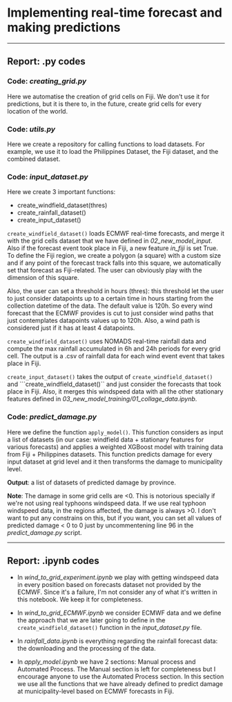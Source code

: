 # Implementing real-time forecast and making predictions
---

## Report: .py codes

### Code: *creating_grid.py*

Here we automatise the creation of grid cells on Fiji. We don't use it for predictions, but it is there to, in the future, create grid cells for every location of the world.

### Code: *utils.py*

Here we create a repository for calling functions to load datasets. For example, we use it to load the Philippines Dataset, the Fiji dataset, and the combined dataset.

### Code: *input_dataset.py*

Here we create 3 important functions:
-  create_windfield_dataset(thres)
-  create_rainfall_dataset()
-  create_input_dataset()


```create_windfield_dataset()``` loads ECMWF real-time forecasts, and merge it with the grid cells dataset that we have defined in *02_new_model_input*. Also if the forecast event took place in Fiji, a new feature *in_fiji* is set True. To define the Fiji region, we create a polygon (a square) with a custom size and if any point of the forecast track falls into this square, we automatically set that forecast as Fiji-related. The user can obviously play with the dimension of this square.

Also, the user can set a threshold in hours (thres): this threshold let the user to just consider datapoints up to a certain time in hours starting from the collection datetime of the data. The default value is 120h. So every wind forecast that the ECMWF provides is cut to just consider wind paths that just contemplates datapoints values up to 120h. Also, a wind path is considered just if it has at least 4 datapoints.


```create_windfield_dataset()``` uses NOMADS real-time rainfall data and compute the max rainfall accumulated in 6h and 24h periods for every grid cell. The output is a .csv of rainfall data for each wind event event that takes place in Fiji.


```create_input_dataset()``` takes the output of ```create_windfield_dataset()``` and ```create_windfield_dataset()`` and just consider the forecasts that took place in Fiji. Also, it merges this windspeed data with all the other stationary features defined in *03_new_model_training/01_collage_data.ipynb*.

### Code: *predict_damage.py*

Here we define the function ```apply_model()```. This function considers as input a list of datasets (in our case: windfield data + stationary features for various forecasts) and applies a weighted XGBoost model with training data from Fiji + Philippines datasets. This function predicts damage for every input dataset at grid level and it then transforms the damage to municipality level.

**Output**: a list of datasets of predicted damage by province.

**Note**: The damage in some grid cells are <0. This is notorious specially if we're not using real typhoons windspeed data. If we use real typhoon windspeed data, in the regions affected, the damage is always >0. I don't want to put any constrains on this, but if you want, you can set all values of predicted damage < 0 to 0 just by uncommentening line 96 in the *predict_damage.py* script.

---

## Report: .ipynb codes

- In *wind_to_grid_experiment.ipynb* we play with getting windspeed data in every position based on forecasts dataset not provided by the ECMWF. Since it's a failure, I'm not consider any of what it's written in this notebook. We keep it for completeness.

- In *wind_to_grid_ECMWF.ipynb* we consider ECMWF data and we define the approach that we are later going to define in the ```create_windfield_dataset()``` function in the *input_dataset.py* file.

- In *rainfall_data.ipynb* is everything regarding the rainfall forecast data: the downloading and the processing of the data.

- In *apply_model.ipynb* we have 2 sections: Manual process and Automated Process. The Manual section is left for completeness but I encourage anyone to use the Automated Process section. In this section we use all the functions that we have already defined to predict damage at municipality-level based on ECMWF forecasts in Fiji.

